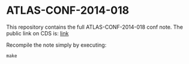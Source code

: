 ATLAS-CONF-2014-018
=======================


This repository contains the full ATLAS-CONF-2014-018 conf note. 
The public link on CDS is: [link](https://cds.cern.ch/record/1700870?ln=en)

Recompile the note simply by executing:
```
make
```

